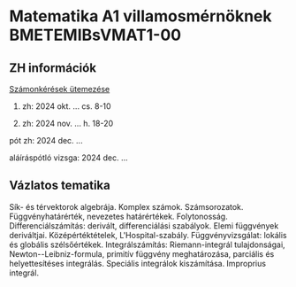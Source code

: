 # Matematika A1 villamosmérnöknek BMETEMIBsVMAT1-00

## ZH információk

[Számonkérések ütemezése](https://www.vik.bme.hu/page/1150/)

1. zh: 2024 okt. ... cs. 8-10

2. zh: 2024 nov. ... h. 18-20

pót zh: 2024 dec. ...

aláíráspótló vizsga: 2024 dec. ...

## Vázlatos tematika

Sík- és térvektorok algebrája. Komplex számok. Számsorozatok. Függvényhatárérték, nevezetes határértékek. Folytonosság. Differenciálszámítás: derivált, differenciálási szabályok. Elemi függvények deriváltjai. Középértéktételek, L'Hospital-szabály. Függvényvizsgálat: lokális és globális szélsőértékek. Integrálszámítás: Riemann-integrál tulajdonságai, Newton--Leibniz-formula, primitív függvény meghatározása, parciális és helyettesítéses integrálás. Speciális integrálok kiszámítása. Improprius integrál.


